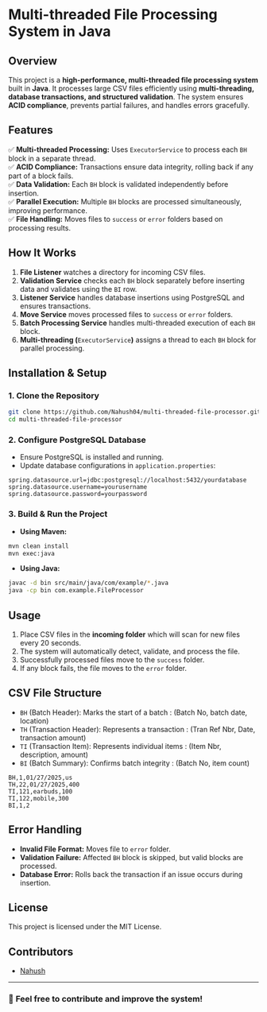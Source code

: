 # **Multi-threaded File Processing System in Java**

## **Overview**

This project is a **high-performance, multi-threaded file processing system** built in **Java**. It processes large CSV files efficiently using **multi-threading, database transactions, and structured validation**. The system ensures **ACID compliance**, prevents partial failures, and handles errors gracefully.

## **Features**

✅ **Multi-threaded Processing:** Uses `ExecutorService` to process each `BH` block in a separate thread.\
✅ **ACID Compliance:** Transactions ensure data integrity, rolling back if any part of a block fails.\
✅ **Data Validation:** Each `BH` block is validated independently before insertion.\
✅ **Parallel Execution:** Multiple `BH` blocks are processed simultaneously, improving performance.\
✅ **File Handling:** Moves files to `success` or `error` folders based on processing results.

## **How It Works**

1. **File Listener** watches a directory for incoming CSV files.
2. **Validation Service** checks each `BH` block separately before inserting data and validates using the `BI` row.
3. **Listener Service** handles database insertions using PostgreSQL and ensures transactions.
4. **Move Service** moves processed files to `success` or `error` folders.
5. **Batch Processing Service** handles multi-threaded execution of each `BH` block.
6. **Multi-threading (**`ExecutorService`**)** assigns a thread to each `BH` block for parallel processing.

## **Installation & Setup**

### **1. Clone the Repository**

```bash
git clone https://github.com/Nahush04/multi-threaded-file-processor.git
cd multi-threaded-file-processor
```

### **2. Configure PostgreSQL Database**

- Ensure PostgreSQL is installed and running.
- Update database configurations in `application.properties`:

```properties
spring.datasource.url=jdbc:postgresql://localhost:5432/yourdatabase
spring.datasource.username=yourusername
spring.datasource.password=yourpassword
```

### **3. Build & Run the Project**

- **Using Maven:**

```bash
mvn clean install
mvn exec:java
```

- **Using Java:**

```bash
javac -d bin src/main/java/com/example/*.java
java -cp bin com.example.FileProcessor
```

## **Usage**

1. Place CSV files in the **incoming folder** which will scan for new files every 20 seconds.
2. The system will automatically detect, validate, and process the file.
3. Successfully processed files move to the `success` folder.
4. If any block fails, the file moves to the `error` folder.

## **CSV File Structure**

* `BH` (Batch Header): Marks the start of a batch : (Batch No, batch date, location)
* `TH` (Transaction Header): Represents a transaction : (Tran Ref Nbr, Date, transaction amount)
* `TI` (Transaction Item): Represents individual items : (Item Nbr, description, amount)
* `BI` (Batch Summary): Confirms batch integrity : (Batch No, item count)

```sample csv
BH,1,01/27/2025,us
TH,22,01/27/2025,400
TI,121,earbuds,100
TI,122,mobile,300
BI,1,2
```

## **Error Handling**

- **Invalid File Format:** Moves file to `error` folder.
- **Validation Failure:** Affected `BH` block is skipped, but valid blocks are processed.
- **Database Error:** Rolls back the transaction if an issue occurs during insertion.

## **License**

This project is licensed under the MIT License.

## **Contributors**

- [Nahush](https://github.com/Nahush04)

---

### 🚀 **Feel free to contribute and improve the system!**

